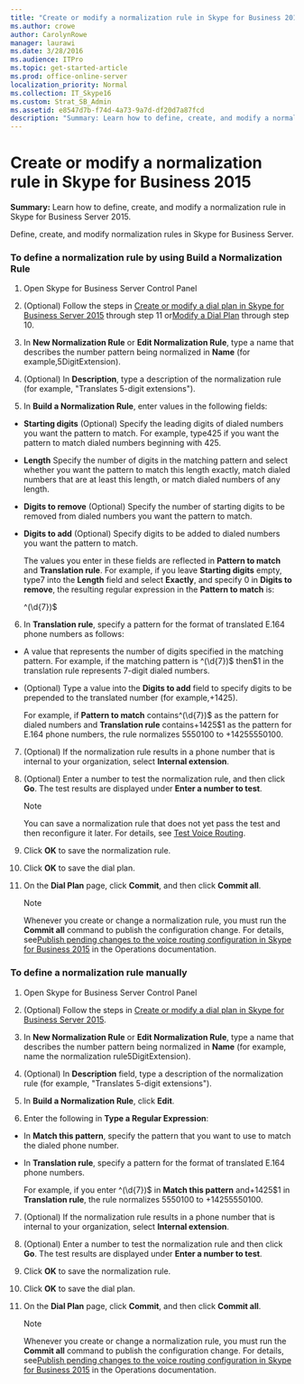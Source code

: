 ```yaml
---
title: "Create or modify a normalization rule in Skype for Business 2015"
ms.author: crowe
author: CarolynRowe
manager: laurawi
ms.date: 3/28/2016
ms.audience: ITPro
ms.topic: get-started-article
ms.prod: office-online-server
localization_priority: Normal
ms.collection: IT_Skype16
ms.custom: Strat_SB_Admin
ms.assetid: e8547d7b-f74d-4a73-9a7d-df20d7a87fcd
description: "Summary: Learn how to define, create, and modify a normalization rule in Skype for Business Server 2015."
---
```


# Create or modify a normalization rule in Skype for Business 2015
 
**Summary:** Learn how to define, create, and modify a normalization rule in Skype for Business Server 2015.
  
Define, create, and modify normalization rules in Skype for Business Server.
  
### To define a normalization rule by using Build a Normalization Rule

1. Open Skype for Business Server Control Panel
    
2. (Optional) Follow the steps in [Create or modify a dial plan in Skype for Business Server 2015](dial-plans.md) through step 11 or[Modify a Dial Plan](http://technet.microsoft.com/library/a91f02df-cf60-40cf-82fe-e0342c118b91.aspx) through step 10.
    
3. In **New Normalization Rule** or **Edit Normalization Rule**, type a name that describes the number pattern being normalized in **Name** (for example,5DigitExtension).
    
4. (Optional) In **Description**, type a description of the normalization rule (for example, "Translates 5-digit extensions").
    
5. In **Build a Normalization Rule**, enter values in the following fields:
    
  - **Starting digits** (Optional) Specify the leading digits of dialed numbers you want the pattern to match. For example, type425 if you want the pattern to match dialed numbers beginning with 425.
    
  - **Length** Specify the number of digits in the matching pattern and select whether you want the pattern to match this length exactly, match dialed numbers that are at least this length, or match dialed numbers of any length.
    
  - **Digits to remove** (Optional) Specify the number of starting digits to be removed from dialed numbers you want the pattern to match.
    
  - **Digits to add** (Optional) Specify digits to be added to dialed numbers you want the pattern to match.
    
    The values you enter in these fields are reflected in **Pattern to match** and **Translation rule**. For example, if you leave **Starting digits** empty, type7 into the **Length** field and select **Exactly**, and specify 0 in **Digits to remove**, the resulting regular expression in the **Pattern to match** is:
    
    ^(\d{7})$
    
6. In **Translation rule**, specify a pattern for the format of translated E.164 phone numbers as follows:
    
  - A value that represents the number of digits specified in the matching pattern. For example, if the matching pattern is ^(\d{7})$ then$1 in the translation rule represents 7-digit dialed numbers.
    
  - (Optional) Type a value into the **Digits to add** field to specify digits to be prepended to the translated number (for example,+1425).
    
    For example, if **Pattern to match** contains^(\d{7})$ as the pattern for dialed numbers and **Translation rule** contains+1425$1 as the pattern for E.164 phone numbers, the rule normalizes 5550100 to +14255550100.
    
7. (Optional) If the normalization rule results in a phone number that is internal to your organization, select **Internal extension**.
    
8. (Optional) Enter a number to test the normalization rule, and then click **Go**. The test results are displayed under **Enter a number to test**.
    
    > [!NOTE]
    > You can save a normalization rule that does not yet pass the test and then reconfigure it later. For details, see [Test Voice Routing](http://technet.microsoft.com/library/d3aae909-fef6-440f-b144-0b62dc82bf5d.aspx). 
  
9. Click **OK** to save the normalization rule.
    
10. Click **OK** to save the dial plan.
    
11. On the **Dial Plan** page, click **Commit**, and then click **Commit all**. 
    
    > [!NOTE]
    > Whenever you create or change a normalization rule, you must run the **Commit all** command to publish the configuration change. For details, see[Publish pending changes to the voice routing configuration in Skype for Business 2015](voice-route-config-changes.md) in the Operations documentation.
  
### To define a normalization rule manually

1. Open Skype for Business Server Control Panel
    
2. (Optional) Follow the steps in [Create or modify a dial plan in Skype for Business Server 2015](dial-plans.md). 
    
3. In **New Normalization Rule** or **Edit Normalization Rule**, type a name that describes the number pattern being normalized in **Name** (for example, name the normalization rule5DigitExtension).
    
4. (Optional) In **Description** field, type a description of the normalization rule (for example, "Translates 5-digit extensions").
    
5. In **Build a Normalization Rule**, click **Edit**.
    
6. Enter the following in **Type a Regular Expression**:
    
  - In **Match this pattern**, specify the pattern that you want to use to match the dialed phone number.
    
  - In **Translation rule**, specify a pattern for the format of translated E.164 phone numbers.
    
    For example, if you enter ^(\d{7})$ in **Match this pattern** and+1425$1 in **Translation rule**, the rule normalizes 5550100 to +14255550100.
    
7. (Optional) If the normalization rule results in a phone number that is internal to your organization, select **Internal extension**.
    
8. (Optional) Enter a number to test the normalization rule and then click **Go**. The test results are displayed under **Enter a number to test**.
    
9. Click **OK** to save the normalization rule.
    
10. Click **OK** to save the dial plan.
    
11. On the **Dial Plan** page, click **Commit**, and then click **Commit all**.
    
    > [!NOTE]
    > Whenever you create or change a normalization rule, you must run the **Commit all** command to publish the configuration change. For details, see[Publish pending changes to the voice routing configuration in Skype for Business 2015](voice-route-config-changes.md) in the Operations documentation.
  

